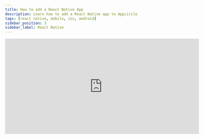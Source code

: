 ```yaml
---
title: How to add a React Native App
description: Learn how to add a React Native app to Appcircle
tags: [react native, mobile, ios, android]
sidebar_position: 3
sidebar_label: React Native
---
```


<iframe width="640" height="315" src="https://www.youtube.com/embed/JcP1EOtuBqw" title="YouTube video player" frameborder="0" allow="accelerometer; autoplay; clipboard-write; encrypted-media; gyroscope; picture-in-picture" allowfullscreen></iframe>

